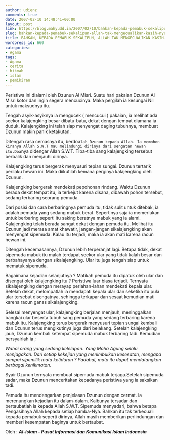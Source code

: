 ```yaml
---
author: udienz
comments: true
date: 2007-02-10 14:48:41+00:00
layout: post
link: https://blog.mahyudd.in/2007/02/10/bahkan-kepada-pemabuk-sekalipun-allah-tak-mengecualikan-kasih-nya.html
slug: bahkan-kepada-pemabuk-sekalipun-allah-tak-mengecualikan-kasih-nya
title: BAHKAN, KEPADA PEMABUK SEKALIPUN, ALLAH TAK MENGECUALIKAN KASIH-NYA
wordpress_id: 660
categories:
- Agama
tags:
- Agama
- cerita
- hikmah
- islam
- pemikiran
---
```


Peristiwa ini dialami oleh Dzunun Al Misri. Suatu hari pakaian Dzunun Al Misri kotor dan ingin segera mencucinya. Maka pergilah ia kesungai Nil untuk maksudnya itu. 




Tengah asyik-asyiknya ia mengucek ( mencucui ) pakaian, ia melihat ada seekor kalajengking besar dibatu-batu, dekat dengan tempat diamana ia duduk. Kalajengking ini telah siap menyengat daging tubuhnya, membuat Dzunun makin panik ketakutan. 




Ditengah rasa cemasnya itu, berdoa`lah Dzunun kepada Allah. Ia memohon kiranya Allah S.W.T mau melindungi dirinya dari sengatan hewan itu.Doa`nya didengar Allah S.W.T. Tiba-tiba sang kalajengking tersebut berbalik dan menjauhi dirinya. 




Kalajengking terus bergerak menyusuri tepian sungai. Dzunun tertarik perilaku hewan ini. Maka diikutilah kemana perginya kalajengking oleh Dzunun. 




Kalajengking bergerak mendekati pepohonan rindang. Waktu Dzunun berada dekat tempat itu, ia terkejut karena disana, dibawah pohon tersebut, sedang terbaring seorang pemuda. 




Dari posisi dan cara berbaringnya pemuda itu, tidak sulit untuk ditebak, ia adalah pemuda yang sedang mabuk berat. Sepertinya saja ia memerlukan untuk berbaring seperti itu saking beratnya mabuk yang ia alami. Kalajengking telah berada sangat dekat dengan pemuda itu. Melihat itu Dzunun jadi merasa amat khawatir, jangan-jangan sikalajengking akan menyengat sipemuda. Kalau itu terjadi, maka ia akan mati karena racun hewan ini. 




Ditengah kecemasannya, Dzunun lebih terperanjat lagi. Betapa tidak, dekat sipemuda mabuk itu malah terdapat seekor ular yang tidak kalah besar dan berbahayanya dengan sikalajengking. Ular itu juga tengah siap untuk mematuk sipemuda. 




Bagaimana kejadian selanjutnya ? Matikah pemuda itu dipatuk oleh ular dan disengat oleh kalajengking itu ? Peristiwa luar biasa terjadi. Ternyata sikalajengking dengan merayap perlahan-lahan mendekati kepala ular. Setelah dekat, melompatlah ia mendapati kepala ular dan seketika itu pula ular tersebut disengatnya, sehingga terkapar dan sesaat kemudian mati karena racun ganas sikalajengking. 




Selesai menyengat ular, kalajengking berjalan menjauh, meninggalkan bangkai ular beserta tubuh sang pemuda yang sedang terbaring karena mabuk itu. Kalajengking terus bergerak menyusuri tepian sungai kembali dan Dzunun terus mengikutinya juga dari belakang. Setelah kalajengking jauh, Dzunun kembali ketempat sipemuda mabuk terbaring tadi. Kemudian bersyairlah ia ; 





_Wahai orang yang sedang kelelapan.
Yang Maha Agung selalu menjagakan.
Dari setiap kekejian yang menimbulkan kesesatan, mengapa sampai sipemilik mata ketiduran ?
Padahal, mata itu dapat mendatangkan berbagai kenikmatan._


Syair Dzunun ternyata membuat sipemuda mabuk terjaga.Setelah sipemuda sadar, maka Dzunun menceritakan kepadanya peristiwa yang ia saksikan tadi. 




Pemuda itu mendengarkan penjelasan Dzunun dengan cermat. Ia merenungkan kejadian itu dalam-dalam. Kalbunya tersadar dan bertaubatlah ia kepada Allah S.W.T. Sipemuda menyadari, bahwa betapa Pengasihnya Allah kepada setiap hamba-Nya. Bahkan itu tak terkecuali kepada pemabuk seperti dirinya, Allah masih memberikan perlindungan dan memberi kesempatan baginya untuk bertaubat. 





Oleh :
**_Al-Islam - Pusat Informasi dan Komunikasi Islam Indonesia_**
